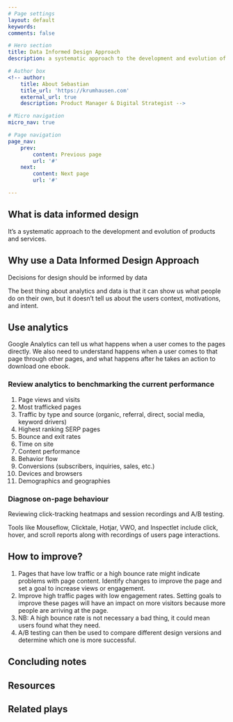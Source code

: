 ```yaml
---
# Page settings
layout: default
keywords:
comments: false

# Hero section
title: Data Informed Design Approach
description: a systematic approach to the development and evolution of products and services 

# Author box
<!-- author:
    title: About Sebastian
    title_url: 'https://krumhausen.com'
    external_url: true
    description: Product Manager & Digital Strategist -->

# Micro navigation
micro_nav: true

# Page navigation
page_nav:
    prev:
        content: Previous page
        url: '#'
    next:
        content: Next page
        url: '#'

---
```

## What is data informed design
It’s a systematic approach to the development and evolution of products and services.

## Why use a Data Informed Design Approach
Decisions for design should be informed by data

The best thing about analytics and data is that it can show us what people do on their own, but it doesn’t tell us about the users context, motivations, and intent.

## Use analytics 
Google Analytics can tell us what happens when a user comes to the pages directly. We also need to understand happens when a user comes to that page through other pages, and what happens after he takes an action to download one ebook.

### Review analytics to benchmarking the current performance

1. Page views and visits
1. Most trafficked pages
1. Traffic by type and source (organic, referral, direct, social media, keyword drivers)
1. Highest ranking SERP pages
1. Bounce and exit rates
1. Time on site
1. Content performance
1. Behavior flow
1. Conversions (subscribers, inquiries, sales, etc.)
1. Devices and browsers
1. Demographics and geographies

### Diagnose on-page behaviour
Reviewing click-tracking heatmaps and session recordings and A/B testing.

Tools like Mouseflow, Clicktale, Hotjar, VWO, and Inspectlet include click, hover, and scroll reports along with recordings of users page interactions.

## How to improve?
1. Pages that have low traffic or a high bounce rate might indicate problems with page content. Identify changes to improve the page and set a goal to increase views or engagement. 
1. Improve high traffic pages with low engagement rates. Setting goals to improve these pages will have an impact on more visitors because more people are arriving at the page.
1. NB: A high bounce rate is not necessary a bad thing, it could mean users found what they need.
1. A/B testing can then be used to compare different design versions and determine which one is more successful.


## Concluding notes

## Resources

## Related plays
